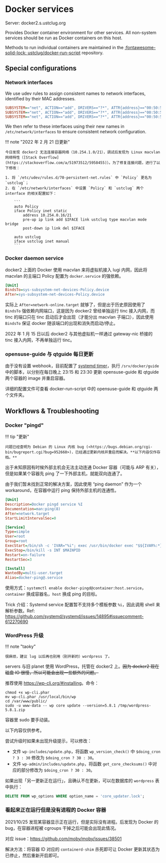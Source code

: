 # Docker services

Server: docker2.s.ustclug.org

Provides Docker container environment for other services. All non-system services should be run as Docker containers on this host.

Methods to run individual containers are maintained in the [:fontawesome-solid-lock: ustclug/docker-run-script](https://github.com/ustclug/docker-run-script) repository.

## Special configurations

### Network interfaces

We use udev rules to assign consistent names to network interfaces, identified by their MAC addresses.

```ini title="/etc/udev/rules.d/70-persistent-net.rules"
SUBSYSTEM=="net", ACTION=="add", DRIVERS=="?*", ATTR{address}=="00:50:56:9f:00:22", NAME="Telecom"
SUBSYSTEM=="net", ACTION=="add", DRIVERS=="?*", ATTR{address}=="00:50:56:9f:00:5b", NAME="Mobile"
SUBSYSTEM=="net", ACTION=="add", DRIVERS=="?*", ATTR{address}=="00:50:56:9f:00:5d", NAME="ustclug"
```

We then refer to these interfaces using their new names in `/etc/network/interfaces` to ensure consistent network configuration.

!!! note "2022 年 2 月 21 日更新"

    今日发现 docker2 无法连接容器网络（10.254.1.0/21），调试后发现为 Linux macvlan 网络特性（[Stack Overflow](https://stackoverflow.com/a/51973512/5958455)）。为了修复连接问题，进行了以下修改：

    1. 将 `/etc/udev/rules.d/70-persistent-net.rules` 中 `Policy` 更名为 `ustclug`；
    2. 在 `/etc/network/interfaces` 中设置 `Policy` 和 `ustclug` 两个 interface 的相关配置如下：

        ```
        auto Policy
        iface Policy inet static
            address 10.254.0.16/21
            pre-up ip link add $IFACE link ustclug type macvlan mode bridge
            post-down ip link del $IFACE

        auto ustclug
        iface ustclug inet manual
        ```

### Docker daemon service

docker2 上面的 Docker 使用 macvlan 来将虚拟机接入 lugi 内网，因此将 macvlan 的主端口 Policy 配置为 `docker.service` 的强依赖。

```ini title="systemctl edit docker.service"
[Unit]
BindsTo=sys-subsystem-net-devices-Policy.device
After=sys-subsystem-net-devices-Policy.device
```

实际上 `After=network-online.target` 就够了，但是出于历史原因使用了 `BindsTo` 强依赖内网端口，这是因为 docker2 曾经单独运行 tinc 接入内网，而 tinc 的端口只在 tinc 启动后才会出现（才能分出 macvlan 子端口），因此使用 `BindsTo` 保证 docker 随该端口的出现和消失而启动/停止。

2022 年 1 月 15 日以后 docker2 与其他虚拟机一样通过 gateway-nic 桥接的 tinc 接入内网，不再单独运行 tinc。

### opensuse-guide 与 qtguide 每日更新

由于没有设置 webhook，目前配置了 [systemd timer](../faq/systemd-timer.md)，执行 `/srv/docker/guide` 中的脚本，以分别在每日晚上 23:15 和 23:30 更新 opensuse-guide 和 qtguide 两个容器的 image 并重启容器。

详细的配置文件可查看 docker-run-script 中的 opensuse-guide 和 qtguide 两个文件夹。

## Workflows & Troubleshooting

### Docker "pingd"

!!! tip "更新"

    问题已经查明为 Debian 的 Linux 内核 bug (<https://bugs.debian.org/cgi-bin/bugreport.cgi?bug=952660>)，已经通过更新内核并重启而解决。**以下内容仅作存档。**

出于未知原因有时候外部主机会无法主动连通 Docker 容器（可能与 ARP 有关），但是如果某个容器先 ping 了一下外部主机，就能双向连通了。

由于我们暂未找到正常的解决方案，因此使用 “ping daemon” 作为一个 workaround，在容器中运行 ping 保持外部主机的连通性。

```ini title="docker-pingd@.service"
[Unit]
Description=Docker pingd service %I
Documentation=man:ping(8)
After=network.target
StartLimitIntervalSec=0

[Service]
Type=simple
User=root
Group=root
ExecStart=/bin/sh -c 'IVAR="%i"; exec /usr/bin/docker exec "$${IVAR%:*}" ping -q -s 32 "$${IVAR#*:}"'
ExecStop=/bin/kill -s INT $MAINPID
Restart=on-failure
RestartSec=3

[Install]
WantedBy=multi-user.target
Alias=docker-ping@.service
```

使用方式：`systemctl enable docker-pingd@container:host.service`，`container` 换成容器名，`host` 换成 ping 的目标。

Trick 介绍：Systemd service 配置暂不支持多个模板参数 `%i`，因此调用 shell 来解析参数。Ref: <https://github.com/systemd/systemd/issues/14895#issuecomment-612270690>

### WordPress 升级

!!! note "taoky"

    很麻烦，建议 lug 以后再也别用（别开新的）wordpress 了。

servers 与旧 planet 使用 WordPress，托管在 docker2 上。<s>因为 docker2 现在磁盘 IO 很慢，所以可能会出现一些额外的问题。</s>

推荐使用 <https://wp-cli.org/#installing>。命令：

```shell
chmod +x wp-cli.phar
mv wp-cli.phar /usr/local/bin/wp
cd /var/www/public/
sudo -u www-data -- wp core update --version=5.8.1 /tmp/wordpress-5.8.1.zip
```

容器里 sudo 要手动装。

以下内容仅供参考。

尝试升级时如果未出现升级提示，可以修改：

- 文件 `wp-includes/update.php`，将函数 `wp_version_check()` 中 `$doing_cron ? 3 : 30` 修改为 `$doing_cron ? 30 : 30`。
- 文件 `wp-admin/includes/update.php`，将函数 `get_core_checksums()` 中对应的部分修改为 `$doing_cron ? 30 : 30`。

如果出现「另一更新正在运行」，且确认不在更新，可以在数据库的 `wordpress` 表中执行：

```sql
DELETE FROM wp_options WHERE option_name = 'core_updater.lock';
```

### 看起来正在运行但是没有进程的 Docker 容器

2021/10/25 发现某容器显示正在运行，但是实际没有进程。后发现为 Docker 的 bug，在容器进程被 cgroups 干掉之后可能会出现此情况。

对应 issue：<https://github.com/moby/moby/issues/38501>

解决方法：将容器 ID 对应的 `containerd-shim` 杀死即可让 Docker 更新其状态为已停止，然后重新开启即可。
